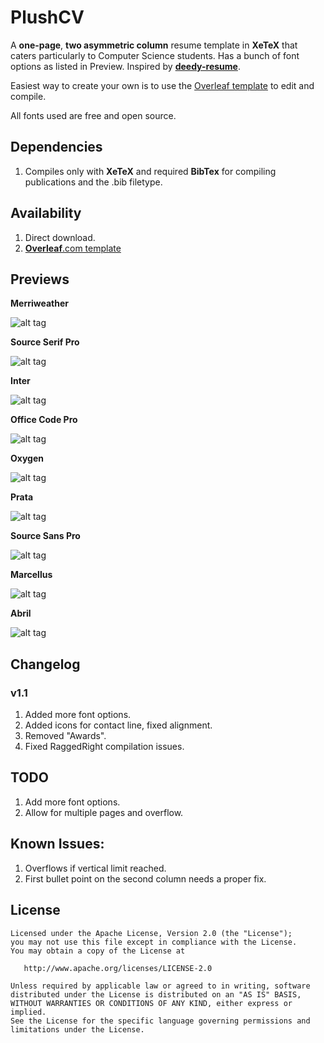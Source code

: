 PlushCV
=========================

A **one-page**, **two asymmetric column** resume template in **XeTeX** that caters particularly to  Computer Science students.
Has a bunch of font options as listed in Preview. Inspired by [**deedy-resume**](https://github.com/deedy/Deedy-Resume). 

Easiest way to create your own is to use the [Overleaf template](https://www.overleaf.com/latex/templates/plushcv/jybpnsftmdkf) to edit and compile. 

All fonts used are free and open source.

## Dependencies

1. Compiles only with **XeTeX** and required **BibTex** for compiling publications and the .bib filetype.

## Availability

1. Direct download.
2. [**Overleaf**.com template](https://www.overleaf.com/latex/templates/plushcv/jybpnsftmdkf)

## Previews

**Merriweather**

![alt tag](https://github.com/sansquoi/PlushCV/blob/main/previews/plushcv-merriweather-sample.png)

**Source Serif Pro**

![alt tag](https://github.com/sansquoi/PlushCV/blob/main/previews/plushcv-sourceserifpro-sample.png)

**Inter**

![alt tag](https://github.com/sansquoi/PlushCV/blob/main/previews/plushcv-inter-sample.png)

**Office Code Pro**

![alt tag](https://github.com/sansquoi/PlushCV/blob/main/previews/plushcv-officecodeprod-sample.png)

**Oxygen**

![alt tag](https://github.com/sansquoi/PlushCV/blob/main/previews/plushcv-oxygen-sample.png)

**Prata**

![alt tag](https://github.com/sansquoi/PlushCV/blob/main/previews/plushcv-prata-sample.png)

**Source Sans Pro**

![alt tag](https://github.com/sansquoi/PlushCV/blob/main/previews/plushcv-sourcesanspro-sample.png)

**Marcellus**

![alt tag](https://github.com/sansquoi/PlushCV/blob/main/previews/plushcv-marcellus-sample.png)

**Abril**

![alt tag](https://github.com/sansquoi/PlushCV/blob/main/previews/plushcv-abril-sample.png)

## Changelog

### v1.1

  1. Added more font options.
  2. Added icons for contact line, fixed alignment.
  3. Removed "Awards".
  3. Fixed RaggedRight compilation issues.

## TODO

1. Add more font options.
2. Allow for multiple pages and overflow.

## Known Issues:

1. Overflows if vertical limit reached.
2. First bullet point on the second column needs a proper fix.

## License

    Licensed under the Apache License, Version 2.0 (the "License");
    you may not use this file except in compliance with the License.
    You may obtain a copy of the License at
    
       http://www.apache.org/licenses/LICENSE-2.0
    
    Unless required by applicable law or agreed to in writing, software
    distributed under the License is distributed on an "AS IS" BASIS,
    WITHOUT WARRANTIES OR CONDITIONS OF ANY KIND, either express or implied.
    See the License for the specific language governing permissions and
    limitations under the License.
